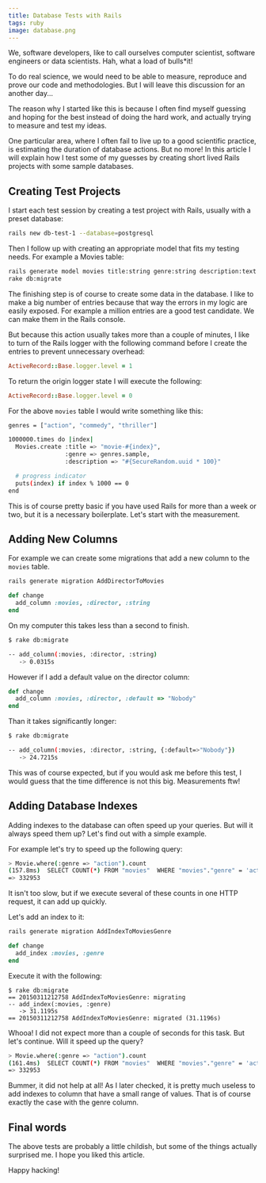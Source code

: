 ```yaml
---
title: Database Tests with Rails
tags: ruby
image: database.png
---
```


We, software developers, like to call ourselves computer scientist,
software engineers or data scientists. Hah, what a load of bulls*it!

To do real science, we would need to be able to measure, reproduce and
prove our code and methodologies. But I will leave this discussion for
an another day...

The reason why I started like this is because I often find
myself guessing and hoping for the best instead of doing the hard work,
and actually trying to measure and test my ideas.

One particular area, where I often fail to live up to a good scientific
practice, is estimating the duration of database actions. But no more!
In this article I will explain how I test some of my guesses by
creating short lived Rails projects with some sample databases.

## Creating Test Projects

I start each test session by creating a test project with Rails,
usually with a preset database:

``` sh
rails new db-test-1 --database=postgresql
```

Then I follow up with creating an appropriate model that fits my
testing needs. For example a Movies table:

``` sh
rails generate model movies title:string genre:string description:text
rake db:migrate
```

The finishing step is of course to create some data in the database.
I like to make a big number of entries because that way the errors
in my logic are easily exposed. For example a million entries are
a good test candidate. We can make them in the Rails console.

But because this action usually takes more than a couple of minutes,
I like to turn of the Rails logger with the following command before
I create the entries to prevent unnecessary overhead:

``` rb
ActiveRecord::Base.logger.level = 1
```

To return the origin logger state I will execute the following:

``` rb
ActiveRecord::Base.logger.level = 0
```

For the above `movies` table I would write something like this:

``` sh
genres = ["action", "commedy", "thriller"]

1000000.times do |index|
  Movies.create :title => "movie-#{index}",
                :genre => genres.sample,
                :description => "#{SecureRandom.uuid * 100}"

  # progress indicator
  puts(index) if index % 1000 == 0
end
```

This is of course pretty basic if you have used Rails for more
than a week or two, but it is a necessary boilerplate. Let's 
start with the measurement.

## Adding New Columns

For example we can create some migrations that add a new column to
the `movies` table.

``` sh
rails generate migration AddDirectorToMovies
```

``` ruby
def change
  add_column :movies, :director, :string
end
```

On my computer this takes less than a second to finish.

``` sh
$ rake db:migrate

-- add_column(:movies, :director, :string)
   -> 0.0315s
```

However if I add a default value on the director column:

``` ruby
def change
  add_column :movies, :director, :default => "Nobody"
end
```

Than it takes significantly longer:

``` sh
$ rake db:migrate

-- add_column(:movies, :director, :string, {:default=>"Nobody"})
   -> 24.7215s
```

This was of course expected, but if you would ask me before
this test, I would guess that the time difference is not this
big. Measurements ftw!

## Adding Database Indexes

Adding indexes to the database can often speed up your queries.
But will it always speed them up? Let's find out with a simple
example.

For example let's try to speed up the following query:

``` sh
> Movie.where(:genre => "action").count
(157.8ms)  SELECT COUNT(*) FROM "movies"  WHERE "movies"."genre" = 'action'
=> 332953
```

It isn't too slow, but if we execute several of these counts in
one HTTP request, it can add up quickly.

Let's add an index to it:

``` sh
rails generate migration AddIndexToMoviesGenre
```

``` ruby
def change
  add_index :movies, :genre 
end
```

Execute it with the following:

```
$ rake db:migrate
== 20150311212758 AddIndexToMoviesGenre: migrating 
-- add_index(:movies, :genre)
   -> 31.1195s
== 20150311212758 AddIndexToMoviesGenre: migrated (31.1196s)
```

Whooa! I did not expect more than a couple of seconds for this
task. But let's continue. Will it speed up the query?

``` sh
> Movie.where(:genre => "action").count
(161.4ms)  SELECT COUNT(*) FROM "movies"  WHERE "movies"."genre" = 'action'
=> 332953
```

Bummer, it did not help at all! As I later checked, it is pretty
much useless to add indexes to column that have a small range of
values. That is of course exactly the case with the genre column.

## Final words

The above tests are probably a little childish, but some of the
things actually surprised me. I hope you liked this article.

Happy hacking!
